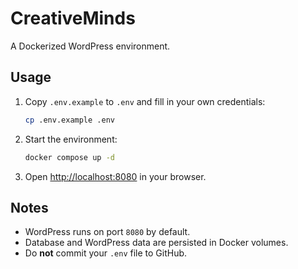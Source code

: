 # CreativeMinds

A Dockerized WordPress environment.

## Usage
1. Copy `.env.example` to `.env` and fill in your own credentials:
    ```bash
    cp .env.example .env
    ```

2. Start the environment: 
    ```bash
    docker compose up -d
    ```

3. Open [http://localhost:8080](http://localhost:8080) in your browser.

## Notes
- WordPress runs on port `8080` by default.
- Database and WordPress data are persisted in Docker volumes.
- Do **not** commit your `.env` file to GitHub.
